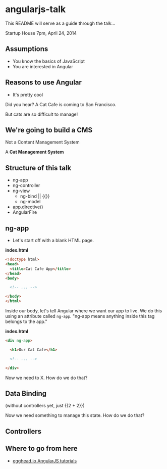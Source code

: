 angularjs-talk
==============

This README will serve as a guide through the talk...

Startup House
7pm, April 24, 2014

## Assumptions

- You know the basics of JavaScript
- You are interested in Angular

## Reasons to use Angular

- It's pretty cool

Did you hear? A Cat Cafe is coming to San Francisco.

But cats are so difficult to manage!

## We're going to build a CMS

Not a Content Management System

A **Cat Management System**

## Structure of this talk

- ng-app
- ng-controller
- ng-view
  - ng-bind || {{}}
  - ng-model
- app.directive()
- AngularFire

## ng-app

- Let's start off with a blank HTML page.

**index.html**

```html
<!doctype html>
<head>
  <title>Cat Cafe App</title>
</head>
<body>

  <!-- ... -->

</body>
</html>
```

Inside our body, let's tell Angular where we want our app to live. We do this using an attribute called `ng-app`. "ng-app means anything inside this tag belongs to the app."

**index.html**

```html
<div ng-app>

  <h1>Our Cat Cafe</h1>

  <!-- ... -->

</div>
```

Now we need to X. How do we do that?

## Data Binding

(without controllers yet, just {{2 + 2}})

Now we need something to manage this state. How do we do that?

## Controllers

## Where to go from here

- [egghead.io AngularJS tutorials](https://egghead.io/technologies/angularjs)
